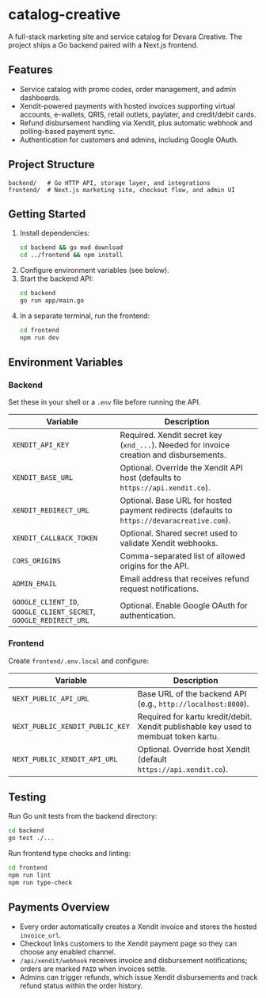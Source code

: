 # catalog-creative

A full-stack marketing site and service catalog for Devara Creative. The project ships a Go backend paired with a Next.js frontend.

## Features
- Service catalog with promo codes, order management, and admin dashboards.
- Xendit-powered payments with hosted invoices supporting virtual accounts, e-wallets, QRIS, retail outlets, paylater, and credit/debit cards.
- Refund disbursement handling via Xendit, plus automatic webhook and polling-based payment sync.
- Authentication for customers and admins, including Google OAuth.

## Project Structure
```
backend/   # Go HTTP API, storage layer, and integrations
frontend/  # Next.js marketing site, checkout flow, and admin UI
```

## Getting Started
1. Install dependencies:
   ```bash
   cd backend && go mod download
   cd ../frontend && npm install
   ```
2. Configure environment variables (see below).
3. Start the backend API:
   ```bash
   cd backend
   go run app/main.go
   ```
4. In a separate terminal, run the frontend:
   ```bash
   cd frontend
   npm run dev
   ```

## Environment Variables
### Backend
Set these in your shell or a `.env` file before running the API.

| Variable | Description |
| --- | --- |
| `XENDIT_API_KEY` | Required. Xendit secret key (`xnd_...`). Needed for invoice creation and disbursements. |
| `XENDIT_BASE_URL` | Optional. Override the Xendit API host (defaults to `https://api.xendit.co`). |
| `XENDIT_REDIRECT_URL` | Optional. Base URL for hosted payment redirects (defaults to `https://devaracreative.com`). |
| `XENDIT_CALLBACK_TOKEN` | Optional. Shared secret used to validate Xendit webhooks. |
| `CORS_ORIGINS` | Comma-separated list of allowed origins for the API. |
| `ADMIN_EMAIL` | Email address that receives refund request notifications. |
| `GOOGLE_CLIENT_ID`, `GOOGLE_CLIENT_SECRET`, `GOOGLE_REDIRECT_URL` | Optional. Enable Google OAuth for authentication. |

### Frontend
Create `frontend/.env.local` and configure:

| Variable | Description |
| --- | --- |
| `NEXT_PUBLIC_API_URL` | Base URL of the backend API (e.g., `http://localhost:8000`). |
| `NEXT_PUBLIC_XENDIT_PUBLIC_KEY` | Required for kartu kredit/debit. Xendit publishable key used to membuat token kartu. |
| `NEXT_PUBLIC_XENDIT_API_URL` | Optional. Override host Xendit (default `https://api.xendit.co`). |

## Testing
Run Go unit tests from the backend directory:
```bash
cd backend
go test ./...
```

Run frontend type checks and linting:
```bash
cd frontend
npm run lint
npm run type-check
```

## Payments Overview
- Every order automatically creates a Xendit invoice and stores the hosted `invoice_url`.
- Checkout links customers to the Xendit payment page so they can choose any enabled channel.
- `/api/xendit/webhook` receives invoice and disbursement notifications; orders are marked `PAID` when invoices settle.
- Admins can trigger refunds, which issue Xendit disbursements and track refund status within the order history.
